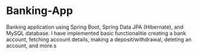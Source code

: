 # Banking-App
 Banking application using Spring Boot, Spring Data JPA (Hibernate), and MySQL database. I have implemented basic functionalitie creating a bank account, fetching account details, making a deposit/withdrawal, deleting an account, and more.s
